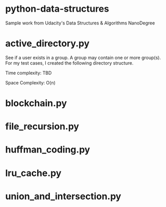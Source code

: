 # python-data-structures
Sample work from Udacity's Data Structures &amp; Algorithms NanoDegree

# active_directory.py
See if a user exists in a group. A group may contain one or more group(s). For my test cases, I created the following directory structure.

Time complexity: TBD 

Space Complexity: O(n)

# blockchain.py

# file_recursion.py

# huffman_coding.py

# lru_cache.py

# union_and_intersection.py
            
